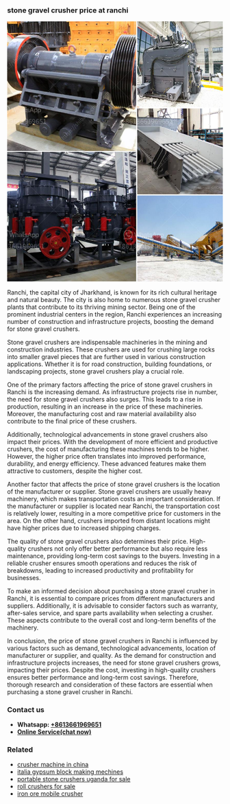<h3>stone gravel crusher price at ranchi</h3><img src='1706767285.jpg' alt=''><p>Ranchi, the capital city of Jharkhand, is known for its rich cultural heritage and natural beauty. The city is also home to numerous stone gravel crusher plants that contribute to its thriving mining sector. Being one of the prominent industrial centers in the region, Ranchi experiences an increasing number of construction and infrastructure projects, boosting the demand for stone gravel crushers.</p><p>Stone gravel crushers are indispensable machineries in the mining and construction industries. These crushers are used for crushing large rocks into smaller gravel pieces that are further used in various construction applications. Whether it is for road construction, building foundations, or landscaping projects, stone gravel crushers play a crucial role.</p><p>One of the primary factors affecting the price of stone gravel crushers in Ranchi is the increasing demand. As infrastructure projects rise in number, the need for stone gravel crushers also surges. This leads to a rise in production, resulting in an increase in the price of these machineries. Moreover, the manufacturing cost and raw material availability also contribute to the final price of these crushers.</p><p>Additionally, technological advancements in stone gravel crushers also impact their prices. With the development of more efficient and productive crushers, the cost of manufacturing these machines tends to be higher. However, the higher price often translates into improved performance, durability, and energy efficiency. These advanced features make them attractive to customers, despite the higher cost.</p><p>Another factor that affects the price of stone gravel crushers is the location of the manufacturer or supplier. Stone gravel crushers are usually heavy machinery, which makes transportation costs an important consideration. If the manufacturer or supplier is located near Ranchi, the transportation cost is relatively lower, resulting in a more competitive price for customers in the area. On the other hand, crushers imported from distant locations might have higher prices due to increased shipping charges.</p><p>The quality of stone gravel crushers also determines their price. High-quality crushers not only offer better performance but also require less maintenance, providing long-term cost savings to the buyers. Investing in a reliable crusher ensures smooth operations and reduces the risk of breakdowns, leading to increased productivity and profitability for businesses.</p><p>To make an informed decision about purchasing a stone gravel crusher in Ranchi, it is essential to compare prices from different manufacturers and suppliers. Additionally, it is advisable to consider factors such as warranty, after-sales service, and spare parts availability when selecting a crusher. These aspects contribute to the overall cost and long-term benefits of the machinery.</p><p>In conclusion, the price of stone gravel crushers in Ranchi is influenced by various factors such as demand, technological advancements, location of manufacturer or supplier, and quality. As the demand for construction and infrastructure projects increases, the need for stone gravel crushers grows, impacting their prices. Despite the cost, investing in high-quality crushers ensures better performance and long-term cost savings. Therefore, thorough research and consideration of these factors are essential when purchasing a stone gravel crusher in Ranchi.</p><h3>Contact us</h3><ul><li><strong>Whatsapp:&nbsp;<a href="https://wa.me/8613661969651">+8613661969651</a></strong></li><li><a href="https://swt.shibang-china.com/?git&amp;zhl&amp;stone gravel crusher price at ranchi"><strong>Online Service(chat now)</strong></a></li></ul><h3>Related</h3><ul><li><a href='crusher machine in china.md'>crusher machine in china</a></li><li><a href='italia gypsum block making mechines.md'>italia gypsum block making mechines</a></li><li><a href='portable stone crushers uganda for sale.md'>portable stone crushers uganda for sale</a></li><li><a href='roll crushers for sale.md'>roll crushers for sale</a></li><li><a href='iron ore mobile crusher.md'>iron ore mobile crusher</a></li></ul>